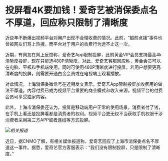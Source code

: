 # 投屏看4K要加钱！爱奇艺被消保委点名不厚道，回应称只限制了清晰度

近些年不断爆出视频平台对用户出现不合理收费的情况。此前，“超前点播”事件也曾被网友们骂上热搜。而平台对于用户的收费行为远不止这一次。

近期，有网友在网上反馈称，爱奇艺App限制投屏，此前黄金VIP会员支持最高4k清晰度投屏，现在只能选480P清晰度。对此，爱奇艺客服回应称，黄金会员可以在电脑、平板和手机端使用，同时可使用480P清晰度进行投屏。若用户想要更高清晰度的投屏，则需要开通白金会员或在电视端上观看播放。

对此情况，上海消保委微信号在近期发文表示，爱奇艺App限制投屏加收费用的做法不厚道。内容付费已成为视频平台重要的商业模式和收入来源，视频平台的付费会员可享受独家内容。

此外，上海市消保委还认为，投屏是移动端用户正常的使用场景，消费者付了钱，在手机上看还是投屏看都是消费者的权利。视频平台更无权不当获取手机权限干涉消费者采用第三方APP或者连线等方式投屏。

![](https://inews.gtimg.com/newsapp_bt/0/15607637947/1000)_相关报道_

近日，据CNMO了解，有相关媒体报道称，爱奇艺回应了上海市消保委点名不厚道这一事件。据悉，爱奇艺官方客服表示：“我们没有限制投屏，只是限制了清晰度。”

